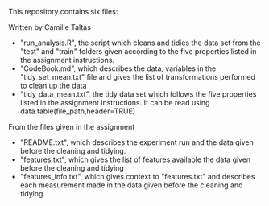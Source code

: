 This repository contains six files:

Written by Camille Taltas
- "run_analysis.R", the script which cleans and tidies the data set from the "test" and "train" folders given according to the five properties listed in the assignment instructions.
- "CodeBook.md", which describes the data, variables in the "tidy_set_mean.txt" file and gives the list of transformations performed to clean up the data 
- "tidy_data_mean.txt", the tidy data set which follows the five properties listed in the assignment instructions. It can be read using data.table(file_path,header=TRUE)

From the files given in the assignment 
- "README.txt", which describes the experiment run and the data given before the cleaning and tidying.
- "features.txt", which gives the list of features available the data given before the cleaning and tidying
- "features_info.txt", which gives context to "features.txt" and describes each measurement made in the data given before the cleaning and tidying
